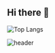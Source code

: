 ## Hi there 👋

![Top Langs](https://github-readme-stats.vercel.app/api/top-langs/?username=carrotbat410&layout=compact&theme=dracula)

![header](https://capsule-render.vercel.app/api?type=wave&color=auto&height=300&section=header&text=CarrotBat410%20&fontSize=90)

<!--
**carrotbat410/carrotbat410** is a ✨ _special_ ✨ repository because its `README.md` (this file) appears on your GitHub profile.

Here are some ideas to get you started:

- 🔭 I’m currently working on ...
- 🌱 I’m currently learning ...
- 👯 I’m looking to collaborate on ...
- 🤔 I’m looking for help with ...
- 💬 Ask me about ...
- 📫 How to reach me: ...
- 😄 Pronouns: ...
- ⚡ Fun fact: ...
-->
